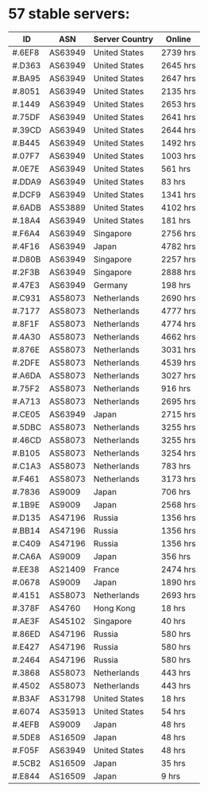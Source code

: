 # 57 stable servers:

| ID | ASN | Server Country | Online |
| ------ | ------ | ------ | ------ |
| #.6EF8 | AS63949 | United States | 2739 hrs |
| #.D363 | AS63949 | United States | 2645 hrs |
| #.BA95 | AS63949 | United States | 2647 hrs |
| #.8051 | AS63949 | United States | 2135 hrs |
| #.1449 | AS63949 | United States | 2653 hrs |
| #.75DF | AS63949 | United States | 2641 hrs |
| #.39CD | AS63949 | United States | 2644 hrs |
| #.B445 | AS63949 | United States | 1492 hrs |
| #.07F7 | AS63949 | United States | 1003 hrs |
| #.0E7E | AS63949 | United States | 561 hrs |
| #.DDA9 | AS63949 | United States | 83 hrs |
| #.DCF9 | AS63949 | United States | 1341 hrs |
| #.6ADB | AS53889 | United States | 4102 hrs |
| #.18A4 | AS63949 | United States | 181 hrs |
| #.F6A4 | AS63949 | Singapore | 2756 hrs |
| #.4F16 | AS63949 | Japan | 4782 hrs |
| #.D80B | AS63949 | Singapore | 2257 hrs |
| #.2F3B | AS63949 | Singapore | 2888 hrs |
| #.47E3 | AS63949 | Germany | 198 hrs |
| #.C931 | AS58073 | Netherlands | 2690 hrs |
| #.7177 | AS58073 | Netherlands | 4777 hrs |
| #.8F1F | AS58073 | Netherlands | 4774 hrs |
| #.4A30 | AS58073 | Netherlands | 4662 hrs |
| #.876E | AS58073 | Netherlands | 3031 hrs |
| #.2DFE | AS58073 | Netherlands | 4539 hrs |
| #.A6DA | AS58073 | Netherlands | 3027 hrs |
| #.75F2 | AS58073 | Netherlands | 916 hrs |
| #.A713 | AS58073 | Netherlands | 2695 hrs |
| #.CE05 | AS63949 | Japan | 2715 hrs |
| #.5DBC | AS58073 | Netherlands | 3255 hrs |
| #.46CD | AS58073 | Netherlands | 3255 hrs |
| #.B105 | AS58073 | Netherlands | 3254 hrs |
| #.C1A3 | AS58073 | Netherlands | 783 hrs |
| #.F461 | AS58073 | Netherlands | 3173 hrs |
| #.7836 | AS9009 | Japan | 706 hrs |
| #.1B9E | AS9009 | Japan | 2568 hrs |
| #.D135 | AS47196 | Russia | 1356 hrs |
| #.BB14 | AS47196 | Russia | 1356 hrs |
| #.C409 | AS47196 | Russia | 1356 hrs |
| #.CA6A | AS9009 | Japan | 356 hrs |
| #.EE38 | AS21409 | France | 2474 hrs |
| #.0678 | AS9009 | Japan | 1890 hrs |
| #.4151 | AS58073 | Netherlands | 2693 hrs |
| #.378F | AS4760 | Hong Kong | 18 hrs |
| #.AE3F | AS45102 | Singapore | 40 hrs |
| #.86ED | AS47196 | Russia | 580 hrs |
| #.E427 | AS47196 | Russia | 580 hrs |
| #.2464 | AS47196 | Russia | 580 hrs |
| #.3868 | AS58073 | Netherlands | 443 hrs |
| #.4502 | AS58073 | Netherlands | 443 hrs |
| #.B3AF | AS31798 | United States | 18 hrs |
| #.6074 | AS35913 | United States | 54 hrs |
| #.4EFB | AS9009 | Japan | 48 hrs |
| #.5DE8 | AS16509 | Japan | 48 hrs |
| #.F05F | AS63949 | United States | 48 hrs |
| #.5CB2 | AS16509 | Japan | 35 hrs |
| #.E844 | AS16509 | Japan | 9 hrs |

